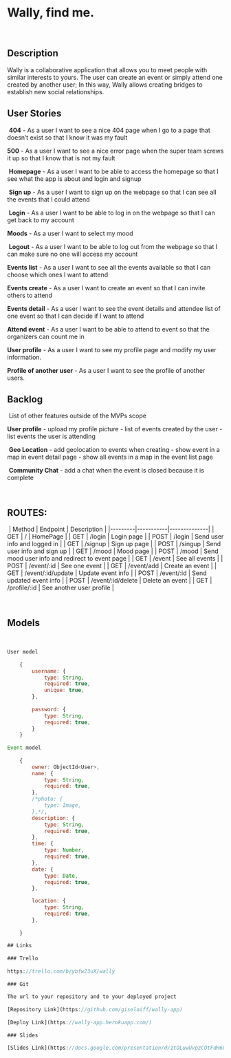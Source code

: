 # Wally, find me.
​
## Description​

Wally is a collaborative application that allows you to meet people with similar interests to yours. The user can create an event or simply attend one created by another user; In this way, Wally allows creating bridges to establish new social relationships.

## User Stories
​
**404** - As a user I want to see a nice 404 page when I go to a page that doesn’t exist so that I know it was my fault
​

**500** - As a user I want to see a nice error page when the super team screws it up so that I know that is not my fault

​
**Homepage** - As a user I want to be able to access the homepage so that I see what the app is about and login and signup

​
**Sign up** - As a user I want to sign up on the webpage so that I can see all the events that I could attend

​
**Login** - As a user I want to be able to log in on the webpage so that I can get back to my account

**Moods** - As a user I want to select my mood

​
**Logout** - As a user I want to be able to log out from the webpage so that I can make sure no one will access my account
​

**Events list** - As a user I want to see all the events available so that I can choose which ones I want to attend
​

**Events create** - As a user I want to create an event so that I can invite others to attend
​

**Events detail** - As a user I want to see the event details and attendee list of one event so that I can decide if I want to attend
​

**Attend event** - As a user I want to be able to attend to event so that the organizers can count me in


**User profile​** - As a user I want to see my profile page and modify my user information.


**Profile of another user** - As a user I want to see the profile of another users.

## Backlog
​
List of other features outside of the MVPs scope
​

**User profile** - upload my profile picture - list of events created by the user - list events the user is attending

​
**Geo Location** - add geolocation to events when creating - show event in a map in event detail page - show all events in a map in the event list page

​
**Community Chat** - add a chat when the event is closed because it is complete  

​
## ROUTES:
​
| Method  | Endpoint  | Description  |
|---------|-----------|--------------|
| GET  | /  |  HomePage |
| GET  | /login  | Login page  |
| POST | /login  | Send user info and logged in  |
| GET | /signup  | Sign up page |
| POST | /singup  | Send user info and sign up  |
| GET | /mood  | Mood page  |
| POST | /mood  | Send mood user info and redirect to event page  |
| GET | /event  | See all events  |
| POST | /event/:id  | See one event  |
| GET | /event/add  | Create an event  |
| GET | /event/:id/update  | Update event info  |
| POST | /event/:id  | Send updated event info  |
| POST | /event/:id/delete  | Delete an event  |
| GET | /profile/:id  | See another user profile  |






​
## Models
​
```javascript
User model
​
    {
    	username: {
            type: String,
            required: true,
            unique: true,
        },
        
        password: {
            type: String,
            required: true,
        }
    }
 
Event model
​
    { 
    	owner: ObjectId<User>,
    	name: {
            type: String,
            required: true,
        },
        /*photo: {
            type: Image,
        },*/,
    	description: {
            type: String,
            required: true,
        },
        time: {
            type: Number,
            required: true,
        },
    	date: {
            type: Date,
            required: true,
        },

    	location: {
            type: String,
            required: true,
        },
    
    }
    
## Links
​
### Trello
​
https://trello.com/b/ybfw23uX/wally
​
### Git
​
The url to your repository and to your deployed project
​
[Repository Link](https://github.com/giselaiff/wally-app)
​
[Deploy Link](https://wally-app.herokuapp.com/)
​
### Slides
​
[Slides Link](https://docs.google.com/presentation/d/1tOLuwUvpzCOtFdH6OkuZ_E5bU6r55Im3P26ZLEQgAKw/edit#slide=id.p)